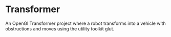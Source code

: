 # Transformer
An OpenGl Transformer project where a robot transforms into a vehicle with obstructions and moves using the utility toolkit glut.
